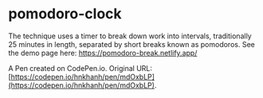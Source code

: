 # pomodoro-clock

The technique uses a timer to break down work into intervals, traditionally 25 minutes in length, separated by short breaks known as pomodoros.
See the demo page here: https://pomodoro-break.netlify.app/

A Pen created on CodePen.io. Original URL: [https://codepen.io/hnkhanh/pen/mdOxbLP](https://codepen.io/hnkhanh/pen/mdOxbLP).
